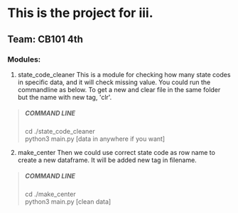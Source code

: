# This is the project for iii.
## Team: CB101 4th
### Modules:
1. state_code_cleaner
This is a module for checking how many state codes in specific data, and it will check missing value.
You could run the commandline as below. To get a new and clear file in the same folder but the name with new tag, 'clr'.

>##### COMMAND LINE
>cd ./state_code_cleaner<br>
>python3 main.py [data in anywhere if you want]<br>

2. make_center
Then we could use correct state code as row name to create a new dataframe. It will be added new tag in filename.

>##### COMMAND LINE
>cd ./make_center<br>
>python3 main.py [clean data]<br>
